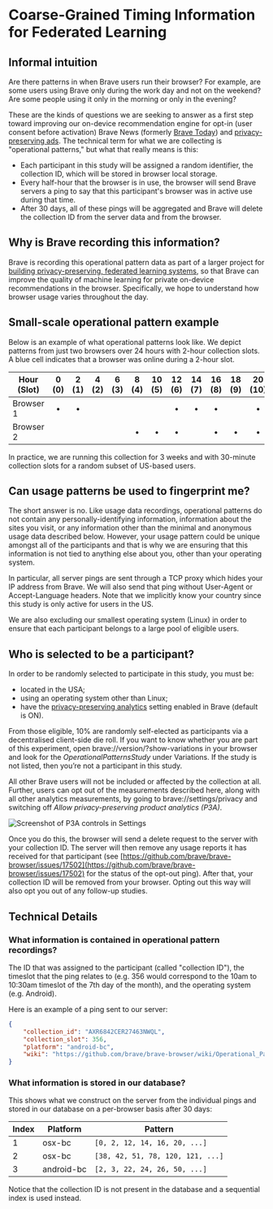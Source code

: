 # Coarse-Grained Timing Information for Federated Learning

## Informal intuition

Are there patterns in when Brave users run their browser? For example, are some users using Brave only during the work day and not on the weekend? Are some people using it only in the morning or only in the evening?

These are the kinds of questions we are seeking to answer as a first step toward improving our on-device recommendation engine for opt-in (user consent before activation) Brave News (formerly [Brave Today](https://brave.com/announcing-brave-today/)) and [privacy-preserving ads](https://brave.com/brave-rewards/). The technical term for what we are collecting is "operational patterns," but what that really means is this: 

- Each participant in this study will be assigned a random identifier, the collection ID, which will be stored in browser local storage.
- Every half-hour that the browser is in use, the browser will send Brave servers a ping to say that this participant's browser was in active use during that time.
- After 30 days, all of these pings will be aggregated and Brave will delete the collection ID from the server data and from the browser.

## Why is Brave recording this information?

Brave is recording this operational pattern data as part of a larger project for [building privacy-preserving, federated learning systems](https://brave.com/federated-learning/), so that Brave can improve the quality of machine learning for private on-device recommendations in the browser. Specifically, we hope to understand how browser usage varies throughout the day.

## Small-scale operational pattern example 

Below is an example of what operational patterns look like. We depict patterns from just two browsers over 24 hours with 2-hour collection slots. A blue cell indicates that a browser was online during a 2-hour slot.

| Hour<br>(Slot) | 0<br>(0) | 2<br>(1) | 4<br>(2) | 6<br>(3) | 8<br>(4) | 10<br>(5) | 12<br>(6) | 14<br>(7) | 16<br>(8) | 18<br>(9) | 20<br>(10) | 22<br>(11) |
| ----------- | :--: | :--: | :--: | :--: | :--: | :--: | :--: | :--: | :--: | :--: | :--: | :--: |
| Browser 1   | &bull; | &bull; | |  | | | &bull; | &bull; | &bull; | | &bull; |
| Browser 2   | | | | | &bull; | &bull; | &bull; | | &bull; | &bull; | &bull; |

In practice, we are running this collection for 3 weeks and with 30-minute collection slots for a random subset of US-based users.

## Can usage patterns be used to fingerprint me?

The short answer is no. Like usage data recordings, operational patterns do not contain any personally-identifying information, information about the sites you visit, or any information other than the minimal and anonymous usage data described below. However, your usage pattern could be unique amongst all of the participants and that is why we are ensuring that this information is not tied to anything else about you,  other than your operating system.

In particular, all server pings are sent through a TCP proxy which hides your IP address from Brave. We will also send that ping without User-Agent or Accept-Language headers. Note that we implicitly know your country since this study is only active for users in the US.

We are also excluding our smallest operating system (Linux) in order to ensure that each participant belongs to a large pool of eligible users.

## Who is selected to be a participant?

In order to be randomly selected to participate in this study, you must be:

- located in the USA;
- using an operating system other than Linux;
- have the [privacy-preserving analytics](https://brave.com/privacy-preserving-product-analytics-p3a/) setting enabled in Brave (default is ON).

From those eligible, 10% are randomly self-elected as participants via a decentralised client-side die roll. If you want to know whether you are part of this experiment, open brave://version/?show-variations in your browser and look for the _OperationalPatternsStudy_ under Variations. If the study is not listed, then you’re not a participant in this study.

All other Brave users will not be included or affected by the collection at all. Further, users can opt out of the measurements described here, along with all other analytics measurements, by going to brave://settings/privacy and switching off _Allow privacy-preserving product analytics (P3A)_.

![Screenshot of P3A controls in Settings](https://user-images.githubusercontent.com/815158/131560706-ae18adc1-454d-4058-a841-0795a52392d8.png)

Once you do this, the browser will send a delete request to the server with your collection ID. The server will then remove any usage reports it has received for that participant (see [https://github.com/brave/brave-browser/issues/17502](https://github.com/brave/brave-browser/issues/17502) for the status of the opt-out ping). After that, your collection ID will be removed from your browser. Opting out this way will also opt you out of any follow-up studies.

## Technical Details 

### What information is contained in operational pattern recordings?

The ID that was assigned to the participant (called "collection ID"), the timeslot that the ping relates to (e.g. 356 would correspond to the 10am to 10:30am timeslot of the 7th day of the month), and the operating system (e.g. Android).

Here is an example of a ping sent to our server:

```json
{
    "collection_id": "AXR6842CER27463NWQL",
    "collection_slot": 356,
    "platform": "android-bc",
    "wiki": "https://github.com/brave/brave-browser/wiki/Operational_Patterns"
}
```

### What information is stored in our database?

This shows what we construct on the server from the individual pings and stored in our database on a per-browser basis after 30 days:

| Index | Platform | Pattern |
| ----- | -------- | ------- |
| 1 | osx-bc | `[0, 2, 12, 14, 16, 20, ...]` |
| 2 | osx-bc | `[38, 42, 51, 78, 120, 121, ...]` |
| 3 | android-bc | `[2, 3, 22, 24, 26, 50, ...]` |

Notice that the collection ID is not present in the database and a sequential index is used instead. 